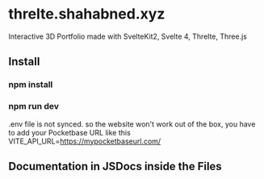 # threlte.shahabned.xyz
Interactive 3D Portfolio made with SvelteKit2, Svelte 4, Threlte, Three.js

## Install

### npm install
### npm run dev

.env file is not synced. so the website won't work out of the box, you have to add your Pocketbase URL like this VITE_API_URL=https://mypocketbaseurl.com/  


## Documentation in JSDocs inside the Files


